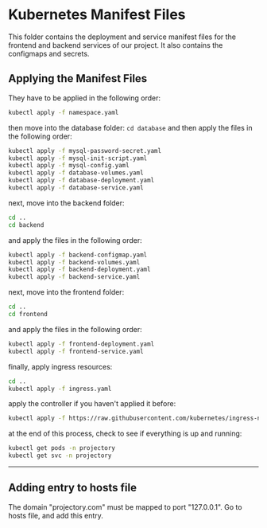 # Kubernetes Manifest Files
This folder contains the deployment and service manifest files for the frontend and backend services of our project. It also contains the configmaps and secrets. 

## Applying the Manifest Files
They have to be applied in the following order:
```bash
kubectl apply -f namespace.yaml
```
then move into the database folder: `cd database` and then apply the files in the following order:
```bash
kubectl apply -f mysql-password-secret.yaml
kubectl apply -f mysql-init-script.yaml
kubectl apply -f mysql-config.yaml
kubectl apply -f database-volumes.yaml
kubectl apply -f database-deployment.yaml
kubectl apply -f database-service.yaml
```
next, move into the backend folder:
```bash
cd ..
cd backend
```
and apply the files in the following order:
```bash
kubectl apply -f backend-configmap.yaml
kubectl apply -f backend-volumes.yaml
kubectl apply -f backend-deployment.yaml
kubectl apply -f backend-service.yaml
```
next, move into the frontend folder:
```bash
cd ..
cd frontend
```
and apply the files in the following order:
```bash
kubectl apply -f frontend-deployment.yaml
kubectl apply -f frontend-service.yaml
```
finally, apply ingress resources:
```bash
cd ..
kubectl apply -f ingress.yaml
```
apply the controller if you haven't applied it before:
```bash
kubectl apply -f https://raw.githubusercontent.com/kubernetes/ingress-nginx/controller-v1.10.0/deploy/static/provider/cloud/deploy.yaml
```
at the end of this process, check to see if everything is up and running:
```bash
kubectl get pods -n projectory
kubectl get svc -n projectory
```

---


## Adding entry to hosts file
The domain "projectory.com" must be mapped to port "127.0.0.1". Go to hosts file, and add this entry.